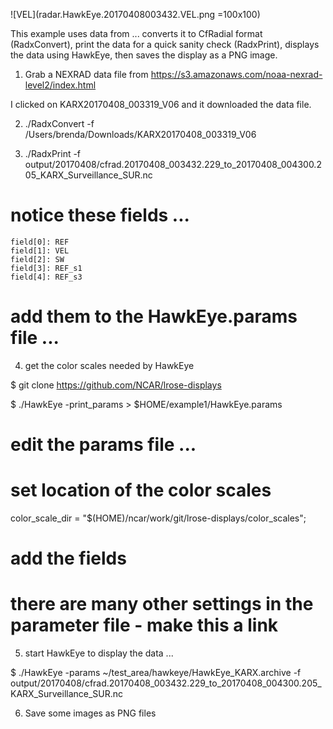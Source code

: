 ![VEL](radar.HawkEye.20170408003432.VEL.png =100x100)

This example uses data from ... 
converts it to CfRadial format (RadxConvert), 
print the data for a quick sanity check (RadxPrint),
displays the data using HawkEye, then saves the display as a PNG image.

1. Grab a NEXRAD data file from 
https://s3.amazonaws.com/noaa-nexrad-level2/index.html

I clicked on  KARX20170408_003319_V06 and it downloaded the data file.

2. ./RadxConvert -f /Users/brenda/Downloads/KARX20170408_003319_V06

3. ./RadxPrint -f output/20170408/cfrad.20170408_003432.229_to_20170408_004300.205_KARX_Surveillance_SUR.nc

# notice these fields ...

    field[0]: REF
    field[1]: VEL
    field[2]: SW
    field[3]: REF_s1
    field[4]: REF_s3

# add them to the HawkEye.params file ...

4. get the color scales needed by HawkEye 

$ git clone https://github.com/NCAR/lrose-displays

$ ./HawkEye -print_params > $HOME/example1/HawkEye.params

# edit the params file ...
# set location of the color scales
color_scale_dir = "$(HOME)/ncar/work/git/lrose-displays/color_scales";
# add the fields 
# there are many other settings in the parameter file - make this a link
5. start HawkEye to display the data ...

$ ./HawkEye -params ~/test_area/hawkeye/HawkEye_KARX.archive -f output/20170408/cfrad.20170408_003432.229_to_20170408_004300.205_KARX_Surveillance_SUR.nc

6. Save some images as PNG files
